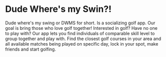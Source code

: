 # Dude Where's my Swin?!

Dude where's my swing or DWMS for short.
Is a socializing golf app. Our goal is bring those who love golf together!
Interested in golf? Have no one to play with? Our app lets you find individuals of comparable skill level to group together and play with.
Find the closest golf courses in your area and all available matches being played on specific day, lock in your spot, make friends and start golfing.
